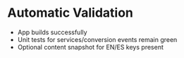 # Automatic Validation

- App builds successfully
- Unit tests for services/conversion events remain green
- Optional content snapshot for EN/ES keys present
